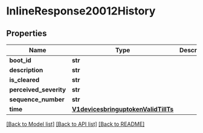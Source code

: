 # InlineResponse20012History

## Properties
Name | Type | Description | Notes
------------ | ------------- | ------------- | -------------
**boot_id** | **str** |  | [optional] 
**description** | **str** |  | [optional] 
**is_cleared** | **str** |  | [optional] 
**perceived_severity** | **str** |  | [optional] 
**sequence_number** | **str** |  | [optional] 
**time** | [**V1devicesbringuptokenValidTillTs**](V1devicesbringuptokenValidTillTs.md) |  | [optional] 

[[Back to Model list]](../README.md#documentation-for-models) [[Back to API list]](../README.md#documentation-for-api-endpoints) [[Back to README]](../README.md)

